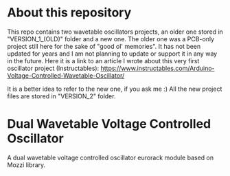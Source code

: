 # About this repository
This repo contains two wavetable oscillators projects, an older one stored in "VERSION_1_(OLD)" folder and a new one. The older one was a PCB-only project still here for the sake of "good ol' memories". It has not been updated for years and I am not planning to update or support it in any way in the future.
Here it is a link to an article I wrote about this very first oscillator project (Instructables): https://www.instructables.com/Arduino-Voltage-Controlled-Wavetable-Oscillator/

It is a better idea to refer to the new one, if you ask me :)
All the new project files are stored in "VERSION_2" folder.

# Dual Wavetable Voltage Controlled Oscillator
A dual wavetable voltage controlled oscillator eurorack module based on Mozzi library.
